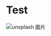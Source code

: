 # Test
![unsplash 圖片]([https://steamuserimages-a.akamaihd.net/ugc/271726679845669603/BA60C1F52EDD198833EDDD3965C1B977321EDAD0/?imw=5000&imh=5000&ima=fit&impolicy=Letterbox&imcolor=%23000000&letterbox=false](https://storage.ko-fi.com/cdn/useruploads/post/a73190c5-1724-4fc7-988e-d141445646d5_spiaggiapreview.gif))
